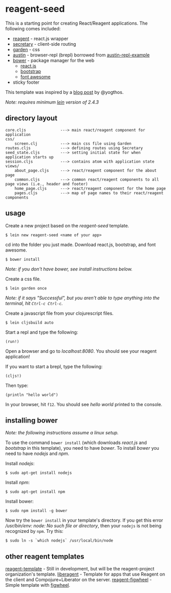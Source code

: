 # reagent-seed

This is a starting point for creating React/Reagent applications.  The following comes included:

* [reagent](https://github.com/holmsand/reagent) - react.js wrapper
* [secretary](https://github.com/gf3/secretary) - client-side routing
* [garden](https://github.com/noprompt/garden) - css
* [austin](https://github.com/cemerick/austin) - browser-repl (brepl) borrowed from [austin-repl-example](https://github.com/cjohansen/austin-repl-example)
* [bower](http://bower.io/) - package manager for the web
    * [react.js](http://facebook.github.io/react/)
	* [bootstrap](http://getbootstrap.com/)
	* [font awesome](http://fortawesome.github.io/Font-Awesome/)
* sticky footer

This template was inspired by a [blog post](http://yogthos.net/#/blog/55) by @yogthos.

*Note: requires minimum [lein](https://github.com/technomancy/leiningen) version of 2.4.3*

## directory layout

```
core.cljs               ---> main react/reagent component for application
css/
    screen.clj          ---> main css file using Garden
routes.cljs             ---> defining routes using Secretary
seed_state.cljs         ---> setting initial state for when application starts up
session.cljs            ---> contains atom with application state
views/
    about_page.cljs     ---> react/reagent component for the about page
	common.cljs         ---> common react/reagent components to all page views (i.e., header and footer)
	home_page.cljs      ---> react/reagent component for the home page
	pages.cljs          ---> map of page names to their react/reagent components
```

## usage

Create a new project based on the *reagent-seed* template.

```
$ lein new reagent-seed <name of your app>
```

cd into the folder you just made.  Download react.js, bootstrap, and font awesome.

```
$ bower install
```

*Note: if you don't have bower, see install instructions below.*

Create a css file.

```
$ lein garden once
```

*Note: if it says "Successful", but you aren't able to type anything into the terminal, hit `Ctrl-c Ctrl-c`.*

Create a javascript file from your clojurescript files.

```
$ lein cljsbuild auto
```

Start a repl and type the following:

```
(run!)
```

Open a browser and go to *localhost:8080*. You should see your reagent application!

If you want to start a brepl, type the following:

```
(cljs!)
```

Then type:

```
(println "hello world")
```

In your browser, hit `f12`.  You should see *hello world* printed to the console.

## installing bower

*Note: the following instructions assume a linux setup.*

To use the command `bower install` (which downloads *react.js* and *bootstrap* in this template), you need to have *bower*. To install *bower* you need to have *nodejs* and *npm*.

Install *nodejs*:

```
$ sudo apt-get install nodejs
```

Install *npm*:

```
$ sudo apt-get install npm
```

Install bower:

```
$ sudo npm install -g bower
```

Now try the `bower install` in your template's directory.  If you get this error */usr/bin/env: node: No such file or directory*, then your `nodejs` is not being recognized by `npm`.  Try this:

```
$ sudo ln -s `which nodejs` /usr/local/bin/node
```

## other reagent templates

[reagent-template](https://github.com/reagent-project/reagent-template) - Still in development, but will be the reagent-project organization's template.
[liberagent](https://github.com/borkdude/lein-new-liberagent) - Template for apps that use Reagent on the client and Compojure+Liberator on the server.
[reagent-figwheel](https://github.com/gadfly361/reagent-figwheel) - Simple template with [figwheel](https://github.com/bhauman/lein-figwheel).
